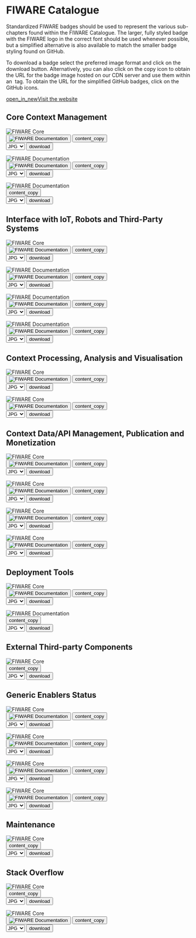 <div id="social-meta">
<meta property="og:title" content="Guidelines for the usage of FIWARE logos and visual identity" />
<meta property="og:description" content="These guidelines help you to use best our FIWARE brand assets." />
<meta property="og:type" content="documentation" />
<meta property="og:url" content="https://fiware-brand-guide.readthedocs.org" />
<meta property="og:image" content="https://www.fiware.org/wp-content/uploads/FF_Banner_General.png" />
<meta name="twitter:card" content="summary_large_image">
<meta name="twitter:site" content="@FIWARE">
<meta name="twitter:title" content="Guidelines for the usage of FIWARE logos and visual identity">
<meta name="twitter:description" content="These guidelines help you to use best our FIWARE brand assets.">
<meta name="twitter:image" content="https://www.fiware.org/wp-content/uploads/FF_Banner_General.png">
</div>

# FIWARE Catalogue

Standardized FIWARE badges should be used to represent the various sub-chapters found within the FIWARE Catalogue. The larger, fully styled badge with the FIWARE logo in the correct font should be used whenever possible, but a simplified alternative is also available to match the smaller badge styling found on GitHub.

To download a badge select the preferred image format and click on the download button. Alternatively, you can also click on the copy icon to obtain the URL for the badge image hosted on our CDN server and use them within an <img> tag. To obtain the URL for the simplified GitHub badges, click on the GitHub icons.


<div class="primary-btn">
    <a href="#" target="_blank"><span class="material-symbols-outlined">open_in_new</span>Visit the website</a>
</div>

## Core Context Management

<div class="badges-container">
    <div class="badge-container">
        <img class="badge" src="https://www.fiware.org/custom/brand-guide/img/badges/catalogue/01/svg/core.svg" alt="FIWARE Core" onContextMenu="return false;">
        <div class="dwl-container">
            <button class="copy mark-github" data-clipboard-text="https://nexus.lab.fiware.org/repository/raw/public/badges/chapters/core.svg" data-original-title="Copied!"><img src="https://www.fiware.org/custom/brand-guide/img/assets/mark-github.svg" alt="FIWARE Documentation" onContextMenu="return false;"></button>
            <button class="copy" data-clipboard-text="https://www.fiware.org/custom/brand-guide/img/badges/catalogue/01/svg/core.svg" data-original-title="Copied!"><span class="material-symbols-outlined">content_copy</span></button>
            <form class="badge-dwl" target="_blank" onsubmit="this.action = document.getElementById('filename').value">
                <select id="filename">
                    <option value="https://www.fiware.org/custom/brand-guide/img/badges/catalogue/01/jpg/core.jpg">JPG</option>
                    <option value="https://www.fiware.org/custom/brand-guide/img/badges/catalogue/01/png/core.png">PNG</option>
                    <option value="https://www.fiware.org/custom/brand-guide/img/badges/catalogue/01/svg/core.svg">SVG</option>
                    <option value="https://www.fiware.org/custom/brand-guide/img/badges/catalogue/01/eps/core.eps">EPS</option>
                </select>
                <input type="submit" value="download" class="material-symbols-outlined dwl" />
            </form>
        </div>
    </div>
    <div class="badge-container">
        <img class="badge" src="https://www.fiware.org/custom/brand-guide/img/badges/catalogue/01/svg/documentation.svg" alt="FIWARE Documentation" onContextMenu="return false;">
        <div class="dwl-container">
            <button class="copy mark-github" data-clipboard-text="https://nexus.lab.fiware.org/repository/raw/public/badges/chapters/documentation.svg" data-original-title="Copied!"><img src="https://www.fiware.org/custom/brand-guide/img/assets/mark-github.svg" alt="FIWARE Documentation" onContextMenu="return false;"></button>
            <button class="copy" data-clipboard-text="https://www.fiware.org/custom/brand-guide/img/badges/catalogue/01/svg/documentation.svg" data-original-title="Copied!"><span class="material-symbols-outlined">content_copy</span></button>
            <form class="badge-dwl" target="_blank" onsubmit="this.action = document.getElementById('filename').value">
                <select id="filename">
                    <option value="https://www.fiware.org/custom/brand-guide/img/badges/catalogue/01/jpg/documentation.jpg">JPG</option>
                    <option value="https://www.fiware.org/custom/brand-guide/img/badges/catalogue/01/png/documentation.png">PNG</option>
                    <option value="https://www.fiware.org/custom/brand-guide/img/badges/catalogue/01/svg/documentation.svg">SVG</option>
                    <option value="https://www.fiware.org/custom/brand-guide/img/badges/catalogue/01/eps/documentation.eps">EPS</option>
                </select>
                <input type="submit" value="download" class="material-symbols-outlined dwl" />
            </form>
        </div>
    </div>
    <div class="badge-container">
        <img class="badge" src="https://www.fiware.org/custom/brand-guide/img/badges/catalogue/01/svg/fundamentals.svg" alt="FIWARE Documentation" onContextMenu="return false;">
        <div class="dwl-container">
            <button class="copy" data-clipboard-text="https://www.fiware.org/custom/brand-guide/img/badges/catalogue/01/svg/fundamentals.svg" data-original-title="Copied!"><span class="material-symbols-outlined">content_copy</span></button>
            <form class="badge-dwl" target="_blank" onsubmit="this.action = document.getElementById('filename').value">
                <select id="filename">
                    <option value="https://www.fiware.org/custom/brand-guide/img/badges/catalogue/01/jpg/fundamentals.jpg">JPG</option>
                    <option value="https://www.fiware.org/custom/brand-guide/img/badges/catalogue/01/png/fundamentals.png">PNG</option>
                    <option value="https://www.fiware.org/custom/brand-guide/img/badges/catalogue/01/svg/fundamentals.svg">SVG</option>
                    <option value="https://www.fiware.org/custom/brand-guide/img/badges/catalogue/01/eps/fundamentals.eps">EPS</option>
                </select>
                <input type="submit" value="download" class="material-symbols-outlined dwl" />
            </form>
        </div>
    </div>
</div>

## Interface with IoT, Robots and Third-Party Systems

<div class="badges-container">
    <div class="badge-container">
        <img class="badge" src="https://www.fiware.org/custom/brand-guide/img/badges/catalogue/02/svg/iot-agents.svg" alt="FIWARE Core" onContextMenu="return false;">
        <div class="dwl-container">
            <button class="copy mark-github" data-clipboard-text="https://nexus.lab.fiware.org/repository/raw/public/badges/chapters/iot-agents.svg" data-original-title="Copied!"><img src="https://www.fiware.org/custom/brand-guide/img/assets/mark-github.svg" alt="FIWARE Documentation" onContextMenu="return false;"></button>
            <button class="copy" data-clipboard-text="https://www.fiware.org/custom/brand-guide/img/badges/catalogue/02/svg/iot-agents.svg" data-original-title="Copied!"><span class="material-symbols-outlined">content_copy</span></button>
            <form class="badge-dwl" target="_blank" onsubmit="this.action = document.getElementById('filename').value">
                <select id="filename">
                    <option value="https://www.fiware.org/custom/brand-guide/img/badges/catalogue/02/jpg/iot-agents.jpg">JPG</option>
                    <option value="https://www.fiware.org/custom/brand-guide/img/badges/catalogue/02/png/iot-agents.png">PNG</option>
                    <option value="https://www.fiware.org/custom/brand-guide/img/badges/catalogue/02/svg/iot-agents.svg">SVG</option>
                    <option value="https://www.fiware.org/custom/brand-guide/img/badges/catalogue/02/eps/iot-agents.eps">EPS</option>
                </select>
                <input type="submit" value="download" class="material-symbols-outlined dwl" />
            </form>
        </div>
    </div>
    <div class="badge-container">
        <img class="badge" src="https://www.fiware.org/custom/brand-guide/img/badges/catalogue/02/svg/media-streams.svg" alt="FIWARE Documentation" onContextMenu="return false;">
        <div class="dwl-container">
            <button class="copy mark-github" data-clipboard-text="https://nexus.lab.fiware.org/repository/raw/public/badges/chapters/media-streams.svg" data-original-title="Copied!"><img src="https://www.fiware.org/custom/brand-guide/img/assets/mark-github.svg" alt="FIWARE Documentation" onContextMenu="return false;"></button>
            <button class="copy" data-clipboard-text="https://www.fiware.org/custom/brand-guide/img/badges/catalogue/02/svg/media-streams.svg" data-original-title="Copied!"><span class="material-symbols-outlined">content_copy</span></button>
            <form class="badge-dwl" target="_blank" onsubmit="this.action = document.getElementById('filename').value">
                <select id="filename">
                    <option value="https://www.fiware.org/custom/brand-guide/img/badges/catalogue/02/jpg/media-streams.jpg">JPG</option>
                    <option value="https://www.fiware.org/custom/brand-guide/img/badges/catalogue/02/png/media-streams.png">PNG</option>
                    <option value="https://www.fiware.org/custom/brand-guide/img/badges/catalogue/02/svg/media-streams.svg">SVG</option>
                    <option value="https://www.fiware.org/custom/brand-guide/img/badges/catalogue/02/eps/media-streams.eps">EPS</option>
                </select>
                <input type="submit" value="download" class="material-symbols-outlined dwl" />
            </form>
        </div>
    </div>
    <div class="badge-container">
        <img class="badge" src="https://www.fiware.org/custom/brand-guide/img/badges/catalogue/02/svg/robotics.svg" alt="FIWARE Documentation" onContextMenu="return false;">
        <div class="dwl-container">
            <button class="copy mark-github" data-clipboard-text="https://nexus.lab.fiware.org/repository/raw/public/badges/chapters/robotics.svg" data-original-title="Copied!"><img src="https://www.fiware.org/custom/brand-guide/img/assets/mark-github.svg" alt="FIWARE Documentation" onContextMenu="return false;"></button>
            <button class="copy" data-clipboard-text="https://www.fiware.org/custom/brand-guide/img/badges/catalogue/02/svg/robotics.svg" data-original-title="Copied!"><span class="material-symbols-outlined">content_copy</span></button>
            <form class="badge-dwl" target="_blank" onsubmit="this.action = document.getElementById('filename').value">
                <select id="filename">
                    <option value="https://www.fiware.org/custom/brand-guide/img/badges/catalogue/02/jpg/robotics.jpg">JPG</option>
                    <option value="https://www.fiware.org/custom/brand-guide/img/badges/catalogue/02/png/robotics.png">PNG</option>
                    <option value="https://www.fiware.org/custom/brand-guide/img/badges/catalogue/02/svg/robotics.svg">SVG</option>
                    <option value="https://www.fiware.org/custom/brand-guide/img/badges/catalogue/02/eps/robotics.eps">EPS</option>
                </select>
                <input type="submit" value="download" class="material-symbols-outlined dwl" />
            </form>
        </div>
    </div>
    <div class="badge-container">
        <img class="badge" src="https://www.fiware.org/custom/brand-guide/img/badges/catalogue/02/svg/third-party.svg" alt="FIWARE Documentation" onContextMenu="return false;">
            <div class="dwl-container">
            <button class="copy mark-github" data-clipboard-text="https://nexus.lab.fiware.org/repository/raw/public/badges/chapters/third-party.svg" data-original-title="Copied!"><img src="https://www.fiware.org/custom/brand-guide/img/assets/mark-github.svg" alt="FIWARE Documentation" onContextMenu="return false;"></button>
                <button class="copy" data-clipboard-text="https://www.fiware.org/custom/brand-guide/img/badges/catalogue/02/svg/third-party.svg" data-original-title="Copied!"><span class="material-symbols-outlined">content_copy</span></button>
                <form class="badge-dwl" target="_blank" onsubmit="this.action = document.getElementById('filename').value">
                    <select id="filename">
                        <option value="https://www.fiware.org/custom/brand-guide/img/badges/catalogue/02/jpg/third-party.jpg">JPG</option>
                        <option value="https://www.fiware.org/custom/brand-guide/img/badges/catalogue/02/png/third-party.png">PNG</option>
                        <option value="https://www.fiware.org/custom/brand-guide/img/badges/catalogue/02/svg/third-party.svg">SVG</option>
                        <option value="https://www.fiware.org/custom/brand-guide/img/badges/catalogue/02/eps/third-party.eps">EPS</option>
                    </select>
                    <input type="submit" value="download" class="material-symbols-outlined dwl" />
                </form>
            </div>
        </div>
    </div>
</div>

## Context Processing, Analysis and Visualisation

<div class="badges-container">
    <div class="badge-container">
        <img class="badge" src="https://www.fiware.org/custom/brand-guide/img/badges/catalogue/03/svg/processing-analysis.svg" alt="FIWARE Core" onContextMenu="return false;">
        <div class="dwl-container">
            <button class="copy mark-github" data-clipboard-text="https://nexus.lab.fiware.org/repository/raw/public/badges/chapters/processing.svg" data-original-title="Copied!"><img src="https://www.fiware.org/custom/brand-guide/img/assets/mark-github.svg" alt="FIWARE Documentation" onContextMenu="return false;"></button>
            <button class="copy" data-clipboard-text="https://www.fiware.org/custom/brand-guide/img/badges/catalogue/03/svg/processing-analysis.svg" data-original-title="Copied!"><span class="material-symbols-outlined">content_copy</span></button>
            <form class="badge-dwl" target="_blank" onsubmit="this.action = document.getElementById('filename').value">
                <select id="filename">
                    <option value="https://www.fiware.org/custom/brand-guide/img/badges/catalogue/03/jpg/processing-analysis.jpg">JPG</option>
                    <option value="https://www.fiware.org/custom/brand-guide/img/badges/catalogue/03/png/processing-analysis.png">PNG</option>
                    <option value="https://www.fiware.org/custom/brand-guide/img/badges/catalogue/03/svg/processing-analysis.svg">SVG</option>
                    <option value="https://www.fiware.org/custom/brand-guide/img/badges/catalogue/03/eps/processing-analysis.eps">EPS</option>
                </select>
                <input type="submit" value="download" class="material-symbols-outlined dwl" />
            </form>
        </div>
    </div>
    <div class="badge-container">
        <img class="badge" src="https://www.fiware.org/custom/brand-guide/img/badges/catalogue/03/svg/visualisation.svg" alt="FIWARE Core" onContextMenu="return false;">
        <div class="dwl-container">
            <button class="copy mark-github" data-clipboard-text="https://nexus.lab.fiware.org/repository/raw/public/badges/chapters/visualization.svg" data-original-title="Copied!"><img src="https://www.fiware.org/custom/brand-guide/img/assets/mark-github.svg" alt="FIWARE Documentation" onContextMenu="return false;"></button>
            <button class="copy" data-clipboard-text="https://www.fiware.org/custom/brand-guide/img/badges/catalogue/03/svg/visualisation.svg" data-original-title="Copied!"><span class="material-symbols-outlined">content_copy</span></button>
            <form class="badge-dwl" target="_blank" onsubmit="this.action = document.getElementById('filename').value">
                <select id="filename">
                    <option value="https://www.fiware.org/custom/brand-guide/img/badges/catalogue/03/jpg/visualisation.jpg">JPG</option>
                    <option value="https://www.fiware.org/custom/brand-guide/img/badges/catalogue/03/png/visualisation.png">PNG</option>
                    <option value="https://www.fiware.org/custom/brand-guide/img/badges/catalogue/03/svg/visualisation.svg">SVG</option>
                    <option value="https://www.fiware.org/custom/brand-guide/img/badges/catalogue/03/eps/visualisation.eps">EPS</option>
                </select>
                <input type="submit" value="download" class="material-symbols-outlined dwl" />
            </form>
        </div>
    </div>
</div>

## Context Data/API Management, Publication and Monetization

<div class="badges-container">
    <div class="badge-container">
        <img class="badge" src="https://www.fiware.org/custom/brand-guide/img/badges/catalogue/04/svg/api-management.svg" alt="FIWARE Core" onContextMenu="return false;">
        <div class="dwl-container">
            <button class="copy mark-github" data-clipboard-text="https://nexus.lab.fiware.org/repository/raw/public/badges/chapters/api-management.svg" data-original-title="Copied!"><img src="https://www.fiware.org/custom/brand-guide/img/assets/mark-github.svg" alt="FIWARE Documentation" onContextMenu="return false;"></button>
            <button class="copy" data-clipboard-text="https://www.fiware.org/custom/brand-guide/img/badges/catalogue/04/svg/api-management.svg" data-original-title="Copied!"><span class="material-symbols-outlined">content_copy</span></button>
            <form class="badge-dwl" target="_blank" onsubmit="this.action = document.getElementById('filename').value">
                <select id="filename">
                    <option value="https://www.fiware.org/custom/brand-guide/img/badges/catalogue/04/jpg/api-management.jpg">JPG</option>
                    <option value="https://www.fiware.org/custom/brand-guide/img/badges/catalogue/04/png/api-management.png">PNG</option>
                    <option value="https://www.fiware.org/custom/brand-guide/img/badges/catalogue/04/svg/api-management.svg">SVG</option>
                    <option value="https://www.fiware.org/custom/brand-guide/img/badges/catalogue/04/eps/api-management.eps">EPS</option>
                </select>
                <input type="submit" value="download" class="material-symbols-outlined dwl" />
            </form>
        </div>
    </div>
    <div class="badge-container">
        <img class="badge" src="https://www.fiware.org/custom/brand-guide/img/badges/catalogue/04/svg/data-monetization.svg" alt="FIWARE Core" onContextMenu="return false;">
        <div class="dwl-container">
            <button class="copy mark-github" data-clipboard-text="https://nexus.lab.fiware.org/repository/raw/public/badges/chapters/data-monetization.svg" data-original-title="Copied!"><img src="https://www.fiware.org/custom/brand-guide/img/assets/mark-github.svg" alt="FIWARE Documentation" onContextMenu="return false;"></button>
            <button class="copy" data-clipboard-text="https://www.fiware.org/custom/brand-guide/img/badges/catalogue/04/svg/data-monetization.svg" data-original-title="Copied!"><span class="material-symbols-outlined">content_copy</span></button>
            <form class="badge-dwl" target="_blank" onsubmit="this.action = document.getElementById('filename').value">
                <select id="filename">
                    <option value="https://www.fiware.org/custom/brand-guide/img/badges/catalogue/04/jpg/data-monetization.jpg">JPG</option>
                    <option value="https://www.fiware.org/custom/brand-guide/img/badges/catalogue/04/png/data-monetization.png">PNG</option>
                    <option value="https://www.fiware.org/custom/brand-guide/img/badges/catalogue/04/svg/data-monetization.svg">SVG</option>
                    <option value="https://www.fiware.org/custom/brand-guide/img/badges/catalogue/04/eps/data-monetization.eps">EPS</option>
                </select>
                <input type="submit" value="download" class="material-symbols-outlined dwl" />
            </form>
        </div>
    </div>
    <div class="badge-container">
        <img class="badge" src="https://www.fiware.org/custom/brand-guide/img/badges/catalogue/04/svg/data-publication.svg" alt="FIWARE Core" onContextMenu="return false;">
        <div class="dwl-container">
            <button class="copy mark-github" data-clipboard-text="https://nexus.lab.fiware.org/repository/raw/public/badges/chapters/data-publication.svg" data-original-title="Copied!"><img src="https://www.fiware.org/custom/brand-guide/img/assets/mark-github.svg" alt="FIWARE Documentation" onContextMenu="return false;"></button>
            <button class="copy" data-clipboard-text="https://www.fiware.org/custom/brand-guide/img/badges/catalogue/04/svg/data-publication.svg" data-original-title="Copied!"><span class="material-symbols-outlined">content_copy</span></button>
            <form class="badge-dwl" target="_blank" onsubmit="this.action = document.getElementById('filename').value">
                <select id="filename">
                    <option value="https://www.fiware.org/custom/brand-guide/img/badges/catalogue/04/jpg/data-publication.jpg">JPG</option>
                    <option value="https://www.fiware.org/custom/brand-guide/img/badges/catalogue/04/png/data-publication.png">PNG</option>
                    <option value="https://www.fiware.org/custom/brand-guide/img/badges/catalogue/04/svg/data-publication.svg">SVG</option>
                    <option value="https://www.fiware.org/custom/brand-guide/img/badges/catalogue/04/eps/data-publication.eps">EPS</option>
                </select>
                <input type="submit" value="download" class="material-symbols-outlined dwl" />
            </form>
        </div>
    </div>
    <div class="badge-container">
        <img class="badge" src="https://www.fiware.org/custom/brand-guide/img/badges/catalogue/04/svg/security.svg" alt="FIWARE Core" onContextMenu="return false;">
        <div class="dwl-container">
            <button class="copy mark-github" data-clipboard-text="https://nexus.lab.fiware.org/repository/raw/public/badges/chapters/security.svg" data-original-title="Copied!"><img src="https://www.fiware.org/custom/brand-guide/img/assets/mark-github.svg" alt="FIWARE Documentation" onContextMenu="return false;"></button>
            <button class="copy" data-clipboard-text="https://www.fiware.org/custom/brand-guide/img/badges/catalogue/04/svg/security.svg" data-original-title="Copied!"><span class="material-symbols-outlined">content_copy</span></button>
            <form class="badge-dwl" target="_blank" onsubmit="this.action = document.getElementById('filename').value">
                <select id="filename">
                    <option value="https://www.fiware.org/custom/brand-guide/img/badges/catalogue/04/jpg/security.jpg">JPG</option>
                    <option value="https://www.fiware.org/custom/brand-guide/img/badges/catalogue/04/png/security.png">PNG</option>
                    <option value="https://www.fiware.org/custom/brand-guide/img/badges/catalogue/04/svg/security.svg">SVG</option>
                    <option value="https://www.fiware.org/custom/brand-guide/img/badges/catalogue/04/eps/security.eps">EPS</option>
                </select>
                <input type="submit" value="download" class="material-symbols-outlined dwl" />
            </form>
        </div>
    </div>
</div>

## Deployment Tools

<div class="badges-container">
    <div class="badge-container">
        <img class="badge" src="https://www.fiware.org/custom/brand-guide/img/badges/catalogue/deployment-tools/svg/deployment-tools.svg" alt="FIWARE Core" onContextMenu="return false;">
        <div class="dwl-container">
            <button class="copy mark-github" data-clipboard-text="https://nexus.lab.fiware.org/repository/raw/public/badges/chapters/deployment-tools.svg" data-original-title="Copied!"><img src="https://www.fiware.org/custom/brand-guide/img/assets/mark-github.svg" alt="FIWARE Documentation" onContextMenu="return false;"></button>
            <button class="copy" data-clipboard-text="https://www.fiware.org/custom/brand-guide/img/badges/catalogue/deployment-tools/svg/deployment-tools.svg" data-original-title="Copied!"><span class="material-symbols-outlined">content_copy</span></button>
            <form class="badge-dwl" target="_blank" onsubmit="this.action = document.getElementById('filename').value">
                <select id="filename">
                    <option value="https://www.fiware.org/custom/brand-guide/img/badges/catalogue/deployment-tools/jpg/deployment-tools.jpg">JPG</option>
                    <option value="https://www.fiware.org/custom/brand-guide/img/badges/catalogue/deployment-tools/png/deployment-tools.png">PNG</option>
                    <option value="https://www.fiware.org/custom/brand-guide/img/badges/catalogue/deployment-tools/svg/deployment-tools.svg">SVG</option>
                    <option value="https://www.fiware.org/custom/brand-guide/img/badges/catalogue/deployment-tools/eps/deployment-tools.eps">EPS</option>
                </select>
                <input type="submit" value="download" class="material-symbols-outlined dwl" />
            </form>
        </div>
    </div>
    <div class="badge-container">
        <img class="badge" src="https://www.fiware.org/custom/brand-guide/img/badges/catalogue/operations/svg/operations.svg" alt="FIWARE Documentation" onContextMenu="return false;">
        <div class="dwl-container">
            <button class="copy" data-clipboard-text="https://www.fiware.org/custom/brand-guide/img/badges/catalogue/operations/svg/operations.svg" data-original-title="Copied!"><span class="material-symbols-outlined">content_copy</span></button>
            <form class="badge-dwl" target="_blank" onsubmit="this.action = document.getElementById('filename').value">
                <select id="filename">
                    <option value="https://www.fiware.org/custom/brand-guide/img/badges/catalogue/operations/jpg/operations.jpg">JPG</option>
                    <option value="https://www.fiware.org/custom/brand-guide/img/badges/catalogue/operations/png/operations.png">PNG</option>
                    <option value="https://www.fiware.org/custom/brand-guide/img/badges/catalogue/operations/svg/operations.svg">SVG</option>
                    <option value="https://www.fiware.org/custom/brand-guide/img/badges/catalogue/operations/eps/operations.eps">EPS</option>
                </select>
                <input type="submit" value="download" class="material-symbols-outlined dwl" />
            </form>
        </div>
    </div>
</div>

## External Third-party Components

<div class="badges-container">
    <div class="badge-container">
        <img class="badge" src="https://www.fiware.org/custom/brand-guide/img/badges/catalogue/open-source-other/svg/open-source-other.svg" alt="FIWARE Core" onContextMenu="return false;">
        <div class="dwl-container">
            <button class="copy" data-clipboard-text="https://www.fiware.org/custom/brand-guide/img/badges/catalogue/open-source-other/svg/open-source-other.svg" data-original-title="Copied!"><span class="material-symbols-outlined">content_copy</span></button>
            <form class="badge-dwl" target="_blank" onsubmit="this.action = document.getElementById('filename').value">
                <select id="filename">
                    <option value="https://www.fiware.org/custom/brand-guide/img/badges/catalogue/open-source-other/jpg/open-source-other.jpg">JPG</option>
                    <option value="https://www.fiware.org/custom/brand-guide/img/badges/catalogue/open-source-other/png/open-source-other.png">PNG</option>
                    <option value="https://www.fiware.org/custom/brand-guide/img/badges/catalogue/open-source-other/svg/open-source-other.svg">SVG</option>
                    <option value="https://www.fiware.org/custom/brand-guide/img/badges/catalogue/open-source-other/eps/open-source-other.eps">EPS</option>
                </select>
                <input type="submit" value="download" class="material-symbols-outlined dwl" />
            </form>
        </div>
    </div>
</div>

## Generic Enablers Status

<div class="badges-container">
    <div class="badge-container">
        <img class="badge" src="https://www.fiware.org/custom/brand-guide/img/badges/catalogue/ge-status/full-member/svg/full-member.svg" alt="FIWARE Core" onContextMenu="return false;">
        <div class="dwl-container">
            <button class="copy mark-github" data-clipboard-text="https://nexus.lab.fiware.org/repository/raw/public/badges/statuses/full.svg" data-original-title="Copied!"><img src="https://www.fiware.org/custom/brand-guide/img/assets/mark-github.svg" alt="FIWARE Documentation" onContextMenu="return false;"></button>
            <button class="copy" data-clipboard-text="https://www.fiware.org/custom/brand-guide/img/badges/catalogue/ge-status/full-member/svg/full-member.svg" data-original-title="Copied!"><span class="material-symbols-outlined">content_copy</span></button>
            <form class="badge-dwl" target="_blank" onsubmit="this.action = document.getElementById('filename').value">
                <select id="filename">
                    <option value="https://www.fiware.org/custom/brand-guide/img/badges/catalogue/ge-status/full-member/jpg/full-member.jpg">JPG</option>
                    <option value="https://www.fiware.org/custom/brand-guide/img/badges/catalogue/ge-status/full-member/png/full-member.png">PNG</option>
                    <option value="https://www.fiware.org/custom/brand-guide/img/badges/catalogue/ge-status/full-member/svg/full-member.svg">SVG</option>
                    <option value="https://www.fiware.org/custom/brand-guide/img/badges/catalogue/ge-status/full-member/eps/full-member.eps">EPS</option>
                </select>
                <input type="submit" value="download" class="material-symbols-outlined dwl" />
            </form>
        </div>
    </div>
    <div class="badge-container">
        <img class="badge" src="https://www.fiware.org/custom/brand-guide/img/badges/catalogue/ge-status/incubating/svg/incubating.svg" alt="FIWARE Core" onContextMenu="return false;">
        <div class="dwl-container">
            <button class="copy mark-github" data-clipboard-text="https://nexus.lab.fiware.org/repository/raw/public/badges/statuses/incubating.svg" data-original-title="Copied!"><img src="https://www.fiware.org/custom/brand-guide/img/assets/mark-github.svg" alt="FIWARE Documentation" onContextMenu="return false;"></button>
            <button class="copy" data-clipboard-text="https://www.fiware.org/custom/brand-guide/img/badges/catalogue/ge-status/incubating/svg/incubating.svg" data-original-title="Copied!"><span class="material-symbols-outlined">content_copy</span></button>
            <form class="badge-dwl" target="_blank" onsubmit="this.action = document.getElementById('filename').value">
                <select id="filename">
                    <option value="https://www.fiware.org/custom/brand-guide/img/badges/catalogue/ge-status/incubating/jpg/incubating.jpg">JPG</option>
                    <option value="https://www.fiware.org/custom/brand-guide/img/badges/catalogue/ge-status/incubating/png/incubating.png">PNG</option>
                    <option value="https://www.fiware.org/custom/brand-guide/img/badges/catalogue/ge-status/incubating/svg/incubating.svg">SVG</option>
                    <option value="https://www.fiware.org/custom/brand-guide/img/badges/catalogue/ge-status/incubating/eps/incubating.eps">EPS</option>
                </select>
                <input type="submit" value="download" class="material-symbols-outlined dwl" />
            </form>
        </div>
    </div>
    <div class="badge-container">
        <img class="badge" src="https://www.fiware.org/custom/brand-guide/img/badges/catalogue/ge-status/qrntned/svg/quarantined.svg" alt="FIWARE Core" onContextMenu="return false;">
        <div class="dwl-container">
            <button class="copy mark-github" data-clipboard-text="https://nexus.lab.fiware.org/repository/raw/public/badges/statuses/quarantined.svg" data-original-title="Copied!"><img src="https://www.fiware.org/custom/brand-guide/img/assets/mark-github.svg" alt="FIWARE Documentation" onContextMenu="return false;"></button>
            <button class="copy" data-clipboard-text="https://www.fiware.org/custom/brand-guide/img/badges/catalogue/ge-status/qrntned/svg/quarantined.svg" data-original-title="Copied!"><span class="material-symbols-outlined">content_copy</span></button>
            <form class="badge-dwl" target="_blank" onsubmit="this.action = document.getElementById('filename').value">
                <select id="filename">
                    <option value="https://www.fiware.org/custom/brand-guide/img/badges/catalogue/ge-status/qrntned/jpg/quarantined.jpg">JPG</option>
                    <option value="https://www.fiware.org/custom/brand-guide/img/badges/catalogue/ge-status/qrntned/png/quarantined.png">PNG</option>
                    <option value="https://www.fiware.org/custom/brand-guide/img/badges/catalogue/ge-status/qrntned/svg/quarantined.svg">SVG</option>
                    <option value="https://www.fiware.org/custom/brand-guide/img/badges/catalogue/ge-status/qrntned/eps/quarantined.eps">EPS</option>
                </select>
                <input type="submit" value="download" class="material-symbols-outlined dwl" />
            </form>
        </div>
    </div>
    <div class="badge-container">
        <img class="badge" src="https://www.fiware.org/custom/brand-guide/img/badges/catalogue/ge-status/deprecated/svg/deprecated.svg" alt="FIWARE Core" onContextMenu="return false;">
        <div class="dwl-container">
            <button class="copy mark-github" data-clipboard-text="https://nexus.lab.fiware.org/repository/raw/public/badges/statuses/deprecated.svg" data-original-title="Copied!"><img src="https://www.fiware.org/custom/brand-guide/img/assets/mark-github.svg" alt="FIWARE Documentation" onContextMenu="return false;"></button>
            <button class="copy" data-clipboard-text="https://www.fiware.org/custom/brand-guide/img/badges/catalogue/ge-status/deprecated/svg/deprecated.svg" data-original-title="Copied!"><span class="material-symbols-outlined">content_copy</span></button>
            <form class="badge-dwl" target="_blank" onsubmit="this.action = document.getElementById('filename').value">
                <select id="filename">
                    <option value="https://www.fiware.org/custom/brand-guide/img/badges/catalogue/ge-status/deprecated/jpg/deprecated.jpg">JPG</option>
                    <option value="https://www.fiware.org/custom/brand-guide/img/badges/catalogue/ge-status/deprecated/png/deprecated.png">PNG</option>
                    <option value="https://www.fiware.org/custom/brand-guide/img/badges/catalogue/ge-status/deprecated/svg/deprecated.svg">SVG</option>
                    <option value="https://www.fiware.org/custom/brand-guide/img/badges/catalogue/ge-status/deprecated/eps/deprecated.eps">EPS</option>
                </select>
                <input type="submit" value="download" class="material-symbols-outlined dwl" />
            </form>
        </div>
    </div>
</div>

## Maintenance

<div class="badges-container">
    <div class="badge-container">
        <img class="badge" src="https://www.fiware.org/custom/brand-guide/img/badges/catalogue/maintained-yes/svg/maintained-yes.svg" alt="FIWARE Core" onContextMenu="return false;">
        <div class="dwl-container">
            <button class="copy" data-clipboard-text="https://www.fiware.org/custom/brand-guide/img/badges/catalogue/maintained-yes/svg/maintained-yes.svg" data-original-title="Copied!"><span class="material-symbols-outlined">content_copy</span></button>
            <form class="badge-dwl" target="_blank" onsubmit="this.action = document.getElementById('filename').value">
                <select id="filename">
                    <option value="https://www.fiware.org/custom/brand-guide/img/badges/catalogue/maintained-yes/jpg/maintained-yes.jpg">JPG</option>
                    <option value="https://www.fiware.org/custom/brand-guide/img/badges/catalogue/maintained-yes/png/maintained-yes.png">PNG</option>
                    <option value="https://www.fiware.org/custom/brand-guide/img/badges/catalogue/maintained-yes/svg/maintained-yes.svg">SVG</option>
                    <option value="https://www.fiware.org/custom/brand-guide/img/badges/catalogue/maintained-yes/eps/maintained-yes.eps">EPS</option>
                </select>
                <input type="submit" value="download" class="material-symbols-outlined dwl" />
            </form>
        </div>
    </div>
</div>

## Stack Overflow

<div class="badges-container">
    <div class="badge-container">
        <img class="badge" src="https://www.fiware.org/custom/brand-guide/img/badges/catalogue/stack-overflow/svg/stack-overflow-full.svg" alt="FIWARE Core" onContextMenu="return false;">
        <div class="dwl-container">
            <button class="copy" data-clipboard-text="https://www.fiware.org/custom/brand-guide/img/badges/catalogue/stack-overflow/svg/stack-overflow-full.svg" data-original-title="Copied!"><span class="material-symbols-outlined">content_copy</span></button>
            <form class="badge-dwl" target="_blank" onsubmit="this.action = document.getElementById('filename').value">
                <select id="filename">
                    <option value="https://www.fiware.org/custom/brand-guide/img/badges/catalogue/stack-overflow/jpg/stack-overflow-full.jpg">JPG</option>
                    <option value="https://www.fiware.org/custom/brand-guide/img/badges/catalogue/stack-overflow/png/stack-overflow-full.png">PNG</option>
                    <option value="https://www.fiware.org/custom/brand-guide/img/badges/catalogue/stack-overflow/svg/stack-overflow-full.svg">SVG</option>
                    <option value="https://www.fiware.org/custom/brand-guide/img/badges/catalogue/stack-overflow/eps/stack-overflow-full.eps">EPS</option>
                </select>
                <input type="submit" value="download" class="material-symbols-outlined dwl" />
            </form>
        </div>
    </div>
    <div class="badge-container">
        <img class="badge" src="https://www.fiware.org/custom/brand-guide/img/badges/catalogue/stack-overflow/svg/stack-overflow-short.svg" alt="FIWARE Core" onContextMenu="return false;">
        <div class="dwl-container">
            <button class="copy mark-github" data-clipboard-text="https://img.shields.io/badge/tag-fiware-orange.svg?logo=stackoverflow" data-original-title="Copied!"><img src="https://www.fiware.org/custom/brand-guide/img/assets/mark-github.svg" alt="FIWARE Documentation" onContextMenu="return false;"></button>
            <button class="copy" data-clipboard-text="https://www.fiware.org/custom/brand-guide/img/badges/catalogue/stack-overflow/svg/stack-overflow-short.svg" data-original-title="Copied!"><span class="material-symbols-outlined">content_copy</span></button>
            <form class="badge-dwl" target="_blank" onsubmit="this.action = document.getElementById('filename').value">
                <select id="filename">
                    <option value="https://www.fiware.org/custom/brand-guide/img/badges/catalogue/stack-overflow/jpg/stack-overflow-short.jpg">JPG</option>
                    <option value="https://www.fiware.org/custom/brand-guide/img/badges/catalogue/stack-overflow/png/stack-overflow-short.png">PNG</option>
                    <option value="https://www.fiware.org/custom/brand-guide/img/badges/catalogue/stack-overflow/svg/stack-overflow-short.svg">SVG</option>
                    <option value="https://www.fiware.org/custom/brand-guide/img/badges/catalogue/stack-overflow/eps/stack-overflow-short.eps">EPS</option>
                </select>
                <input type="submit" value="download" class="material-symbols-outlined dwl" />
            </form>
        </div>
    </div>
</div>